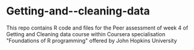 # Getting-and--cleaning-data
This repo contains R code and files for the Peer assessment of week 4 of Getting and Cleaning data course within Coursera specialisation "Foundations of R programming" offered by John Hopkins University

